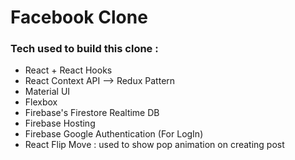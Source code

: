 # Facebook Clone 

### Tech used to build this clone :
<ul>
  <li>React + React Hooks</li>
  <li>React Context API --> Redux Pattern</li>
  <li>Material UI</li>
  <li>Flexbox</li>
  <li>Firebase's Firestore Realtime DB</li>
  <li>Firebase Hosting</li>
  <li>Firebase Google Authentication (For LogIn)</li>
  <li>React Flip Move : used to show pop animation on creating post</li>
</ul>
